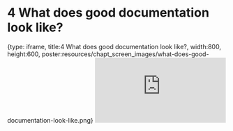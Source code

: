 # 4 What does good documentation look like?
 
{type: iframe, title:4 What does good documentation look like?, width:800, height:600, poster:resources/chapt_screen_images/what-does-good-documentation-look-like.png}
![](https://jhudatascience.org/Documentation_and_Usability/what-does-good-documentation-look-like.html)
 

 
